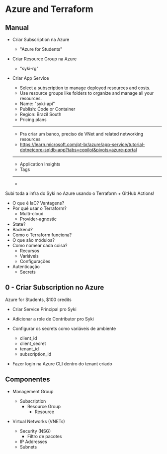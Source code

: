 # Azure and Terraform

## Manual

- Criar Subscription na Azure
    - "Azure for Students"

- Criar Resource Group na Azure
    - "syki-rg"

- Criar App Service
    - Select a subscription to manage deployed resources and costs.
    - Use resource groups like folders to organize and manage all your resources.
    - Name: "syki-api"
    - Publish: Code or Container
    - Region: Brazil South
    - Pricing plans
    -------------------
    - Pra criar um banco, preciso de VNet and related networking resources
    - https://learn.microsoft.com/pt-br/azure/app-service/tutorial-dotnetcore-sqldb-app?tabs=copilot&pivots=azure-portal
    -------------------
    - Application Insights
    - Tags
    -------------------
    - 

























Subi toda a infra do Syki no Azure usando o Terraform + GitHub Actions!


- O que é IaC? Vantagens?
- Por quê usar o Terraform?
    - Multi-cloud
    - Provider-agnostic
- State?
- Backend?
- Como o Terraform funciona?
- O que são módulos?
- Como nomear cada coisa?
    - Recursos
    - Variáveis
    - Configurações
- Autenticação
    - Secrets










## 0 - Criar Subscription no Azure

Azure for Students, $100 credits

- Criar Service Principal pro Syki
- Adicionar a role de Contributor pro Syki

- Configurar os secrets como variáveis de ambiente
    - client_id
    - client_secret
    - tenant_id
    - subscription_id

- Fazer login na Azure CLI dentro do tenant criado


## Componentes

- Management Group
    - Subscription
        - Resource Group
            - Resource

- Virtual Networks (VNETs)
    - Security (NSG)
        - Filtro de pacotes
    - IP Addresses
    - Subnets







